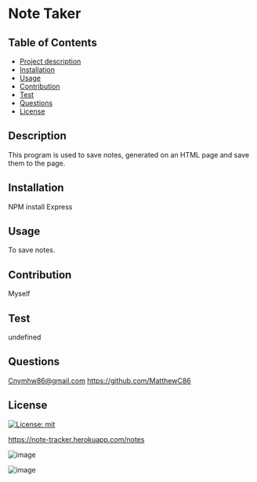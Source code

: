 # Note Taker 

 ## Table of Contents
  - [Project description](#description)
  - [Installation](#installation)
  - [Usage](#usage)
  - [Contribution](#contribution)
  - [Test](#test)
  - [Questions](#questions)
  - [License](#license)

  ## Description
  This program is used to save notes, generated on an HTML page and save them to the page.

  ## Installation
  NPM install Express

  ## Usage
  To save notes.

  ## Contribution
  Myself

  ## Test
  undefined

  ## Questions
  Cnymhw86@gmail.com
  https://github.com/MatthewC86

  ## License
  [![License: mit](https://img.shields.io/badge/License-MIT-yellow.svg)](https://opensource.org/licenses/MIT)
  
  
  
  
  
  
  https://note-tracker.herokuapp.com/notes
  
  ![image](https://user-images.githubusercontent.com/114010089/213532596-22d64766-39d3-411a-a67e-c2af866626b9.png)

 
  ![image](https://user-images.githubusercontent.com/114010089/213347848-fc4d5224-9b08-4a51-ac50-ccb4fe3b270c.png)



